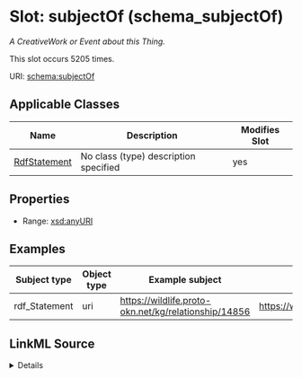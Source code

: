 

# Slot: subjectOf (schema_subjectOf)


_A CreativeWork or Event about this Thing._






This slot occurs 5205 times.


URI: [schema:subjectOf](https://schema.org/subjectOf)



<!-- no inheritance hierarchy -->





## Applicable Classes

| Name | Description | Modifies Slot |
| --- | --- | --- |
| [RdfStatement](../classes/RdfStatement.md) | No class (type) description specified |  yes  |







## Properties

* Range: [xsd:anyURI](http://www.w3.org/2001/XMLSchema#anyURI)






## Examples

| Subject type | Object type | Example subject | Example object | Occurrences |
| --- | --- | --- | --- | --- |
| rdf_Statement | uri | https://wildlife.proto-okn.net/kg/relationship/14856 | https://www.inaturalist.org/observations/19259838 | 5205 |




## LinkML Source

<details>

```yaml
name: schema_subjectOf
annotations:
  count:
    tag: count
    value: 5205
description: A CreativeWork or Event about this Thing.
title: subjectOf
examples:
- object:
    example_object: https://www.inaturalist.org/observations/19259838
    example_object_type: uri
    example_predicate: schema:subjectOf
    example_subject: https://wildlife.proto-okn.net/kg/relationship/14856
    example_subject_type: rdf_Statement
from_schema: wildlife-kg
rank: 1000
slot_uri: schema:subjectOf
alias: schema_subjectOf
domain_of:
- rdf_Statement
range: uri

```
</details>